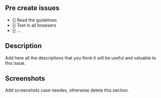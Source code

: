 ## Pre create issues

- [] Read the guidelines
- [] Test in all browsers
- [] ...


## Description

Add here all the descriptions that you think it will be useful and valuable to this issue.

## Screenshots

Add screenshots case needes, otherwise delete this section.